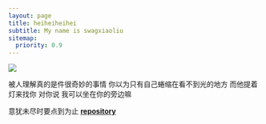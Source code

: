 ```yaml
---
layout: page
title: heiheiheihei
subtitle: My name is swagxiaoliu
sitemap:
  priority: 0.9
---
```


<img src="{{ '/assets/img/pudhina.jpg' | prepend: site.baseurl }}" id="about-img">

<div id="describe-text">
	<p>被人理解真的是件很奇妙的事情 你以为只有自己蜷缩在看不到光的地方 而他提着灯来找你 对你说 我可以坐在你的旁边嘛</p>
	<p>意犹未尽时要点到为止 <strong> <a href="https://github.com/knhash/Pudhina"> repository</a> </strong></p>
</div>